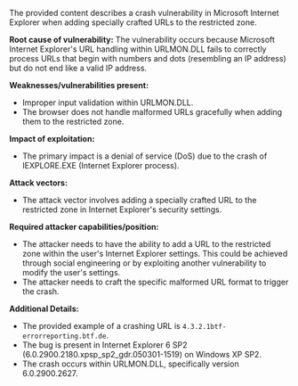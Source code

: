 The provided content describes a crash vulnerability in Microsoft Internet Explorer when adding specially crafted URLs to the restricted zone.

**Root cause of vulnerability:**
The vulnerability occurs because Microsoft Internet Explorer's URL handling within URLMON.DLL fails to correctly process URLs that begin with numbers and dots (resembling an IP address) but do not end like a valid IP address.

**Weaknesses/vulnerabilities present:**
- Improper input validation within URLMON.DLL.
- The browser does not handle malformed URLs gracefully when adding them to the restricted zone.

**Impact of exploitation:**
- The primary impact is a denial of service (DoS) due to the crash of IEXPLORE.EXE (Internet Explorer process).

**Attack vectors:**
- The attack vector involves adding a specially crafted URL to the restricted zone in Internet Explorer's security settings.

**Required attacker capabilities/position:**
- The attacker needs to have the ability to add a URL to the restricted zone within the user's Internet Explorer settings. This could be achieved through social engineering or by exploiting another vulnerability to modify the user's settings.
- The attacker needs to craft the specific malformed URL format to trigger the crash.

**Additional Details:**
- The provided example of a crashing URL is `4.3.2.1btf-errorreporting.btf.de`.
- The bug is present in Internet Explorer 6 SP2 (6.0.2900.2180.xpsp_sp2_gdr.050301-1519) on Windows XP SP2.
- The crash occurs within URLMON.DLL, specifically version 6.0.2900.2627.